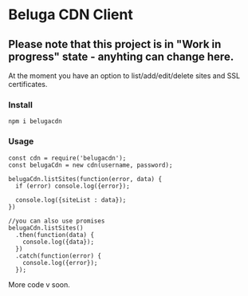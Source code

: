 # Beluga CDN Client
## Please note that this project is in "Work in progress" state - anyhting can change here.
At the moment you have an option to list/add/edit/delete sites and SSL certificates.

### Install
```
npm i belugacdn
```

### Usage
```
const cdn = require('belugacdn');
const belugaCdn = new cdn(username, password);

belugaCdn.listSites(function(error, data) {
  if (error) console.log({error});

  console.log({siteList : data});
})

//you can also use promises
belugaCdn.listSites()
  .then(function(data) {
    console.log({data});
  })
  .catch(function(error) {
    console.log({error});
  });
```

More code v soon.
